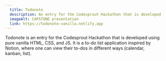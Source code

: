 ```yaml
---
  title: Todonote
  description: An entry for the Codesprout Hackathon that is developed using pure vanilla HTML, CSS, and JS. It is a to-do list application inspired by Notion, where one can view their to-dos in different ways (calendar, kanban, list). 
  imageAlt: CAPSTONE presentation
  link: https://todonote-vanilla.netlify.app
---
```


Todonote is an entry for the Codesprout Hackathon that is developed using pure vanilla HTML, CSS, and JS. It is a to-do list application inspired by Notion, where one can view their to-dos in different ways (calendar, kanban, list).